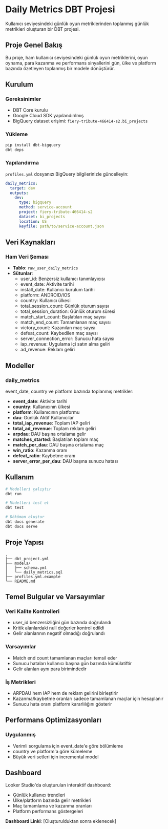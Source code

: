 # Daily Metrics DBT Projesi

Kullanıcı seviyesindeki günlük oyun metriklerinden toplanmış günlük metrikleri oluşturan bir DBT projesi.

## Proje Genel Bakış

Bu proje, ham kullanıcı seviyesindeki günlük oyun metriklerini, oyun oynama, para kazanma ve performans sinyallerini gün, ülke ve platform bazında özetleyen toplanmış bir modele dönüştürür.

## Kurulum

### Gereksinimler
- DBT Core kurulu
- Google Cloud SDK yapılandırılmış
- BigQuery dataset erişimi: `fiery-tribute-466414-s2.bi_projects`

### Yükleme
```bash
pip install dbt-bigquery
dbt deps
```

### Yapılandırma
`profiles.yml` dosyanızı BigQuery bilgilerinizle güncelleyin:
```yaml
daily_metrics:
  target: dev
  outputs:
    dev:
      type: bigquery
      method: service-account
      project: fiery-tribute-466414-s2
      dataset: bi_projects
      location: US
      keyfile: path/to/service-account.json
```

## Veri Kaynakları

### Ham Veri Şeması
- **Tablo**: `raw_user_daily_metrics`
- **Sütunlar**:
  - user_id: Benzersiz kullanıcı tanımlayıcısı
  - event_date: Aktivite tarihi
  - install_date: Kullanıcı kurulum tarihi
  - platform: ANDROID/IOS
  - country: Kullanıcı ülkesi
  - total_session_count: Günlük oturum sayısı
  - total_session_duration: Günlük oturum süresi
  - match_start_count: Başlatılan maç sayısı
  - match_end_count: Tamamlanan maç sayısı
  - victory_count: Kazanılan maç sayısı
  - defeat_count: Kaybedilen maç sayısı
  - server_connection_error: Sunucu hata sayısı
  - iap_revenue: Uygulama içi satın alma geliri
  - ad_revenue: Reklam geliri

## Modeller

### daily_metrics
event_date, country ve platform bazında toplanmış metrikler:

- **event_date**: Aktivite tarihi
- **country**: Kullanıcının ülkesi
- **platform**: Kullanıcının platformu
- **dau**: Günlük Aktif Kullanıcılar
- **total_iap_revenue**: Toplam IAP geliri
- **total_ad_revenue**: Toplam reklam geliri
- **arpdau**: DAU başına ortalama gelir
- **matches_started**: Başlatılan toplam maç
- **match_per_dau**: DAU başına ortalama maç
- **win_ratio**: Kazanma oranı
- **defeat_ratio**: Kaybetme oranı
- **server_error_per_dau**: DAU başına sunucu hatası

## Kullanım

```bash
# Modelleri çalıştır
dbt run

# Modelleri test et
dbt test

# Döküman oluştur
dbt docs generate
dbt docs serve
```

## Proje Yapısı

```
.
├── dbt_project.yml
├── models/
│   ├── schema.yml
│   └── daily_metrics.sql
├── profiles.yml.example
└── README.md
```

## Temel Bulgular ve Varsayımlar

### Veri Kalite Kontrolleri
- user_id benzersizliğini gün bazında doğrulandı
- Kritik alanlardaki null değerler kontrol edildi
- Gelir alanlarının negatif olmadığı doğrulandı

### Varsayımlar
- Match end count tamamlanan maçları temsil eder
- Sunucu hataları kullanıcı başına gün bazında kümülatiftir
- Gelir alanları aynı para birimindedir

### İş Metrikleri
- ARPDAU hem IAP hem de reklam gelirini birleştirir
- Kazanma/kaybetme oranları sadece tamamlanan maçlar için hesaplanır
- Sunucu hata oranı platform kararlılığını gösterir

## Performans Optimizasyonları

### Uygulanmış
- Verimli sorgulama için event_date'e göre bölümleme
- country ve platform'a göre kümeleme
- Büyük veri setleri için incremental model

## Dashboard

Looker Studio'da oluşturulan interaktif dashboard:
- Günlük kullanıcı trendleri
- Ülke/platform bazında gelir metrikleri
- Maç tamamlama ve kazanma oranları
- Platform performans göstergeleri

**Dashboard Linki**: [Oluşturulduktan sonra eklenecek]